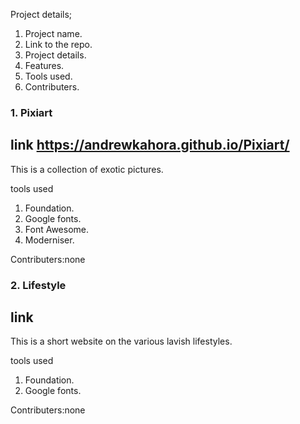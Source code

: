 Project details;

1. Project name.
2. Link to the repo.
3. Project details.
4. Features.
5. Tools used.
6. Contributers.



### 1. Pixiart
link  https://andrewkahora.github.io/Pixiart/
----
This is a collection of exotic pictures.

tools used
 1. Foundation.
 2. Google fonts.
 3. Font Awesome.
 4. Moderniser.
 
Contributers:none


### 2. Lifestyle
link  
---- 

This is a short website on the various lavish lifestyles.

 tools used
  1. Foundation.
  2. Google fonts.
  
Contributers:none
